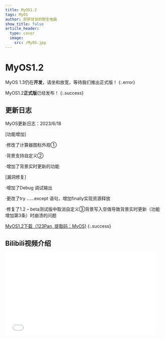 ```yaml
---
title: MyOS1.2
tags: MyOS
author: 肝肝甘甘的野生电脑
show_title: false
article_header:
  type: cover
  image:
    src: /MyOS.jpg
---
```


# MyOS1.2
MyOS 1.3仍在**开发**，请坐和放宽，等待我们推出正式版！ 
{:.error}  

MyOS1.2**正式版**已经发布！ 
{:.success}  

## 更新日志  
MyOS更新日志：2023/6/18

 [功能增加]

 ·修改了计算器图标外观①

 ·背景支持自定义②

 ·增加了背景实时更新的功能

 [漏洞修复]

 ·增加了Debug 调试输出

 ·更改了try ……except 语句，增加finally实现资源释放

 ·修复了1.2 – beta测试版中取消自定义③背景写入空值导致背景实时更新（功能增加第3条）时崩溃的问题
 
 [MyOS1.2下载（123Pan, 提取码：MyOS)](https://www.123pan.com/s/OEaiVv-hMZrv.html)
 {:.success}  
 ## Bilibili视频介绍
<iframe src="//player.bilibili.com/player.html?aid=870962057&bvid=BV1hV4y1b7Qd&cid=1197098001&page=1" scrolling="no" border="0" frameborder="no" framespacing="0" allowfullscreen="true" style="width: 480px; height: 260px;"> </iframe>

